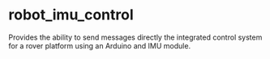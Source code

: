 # robot_imu_control
Provides the ability to send messages directly the integrated control system for a rover platform using an Arduino and IMU module.
